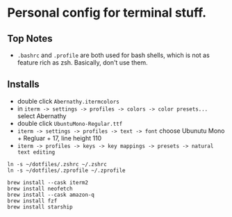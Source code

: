 # Personal config for terminal stuff.

## Top Notes

- `.bashrc` and `.profile` are both used for bash shells, which is not as feature rich as zsh. Basically, don't use them.

## Installs

- double click `Abernathy.itermcolors`
- in `iterm -> settings -> profiles -> colors -> color presets...` select Abernathy
- double click `UbuntuMono-Regular.ttf`
- `iterm -> settings -> profiles -> text -> font` choose Ubunutu Mono + Regluar + 17, line height 110
- `iterm -> profiles -> keys -> key mappings -> presets -> natural text editing`
```shell
ln -s ~/dotfiles/.zshrc ~/.zshrc
ln -s ~/dotfiles/.zprofile ~/.zprofile

brew install --cask iterm2
brew install neofetch
brew install --cask amazon-q
brew install fzf
brew install starship
```